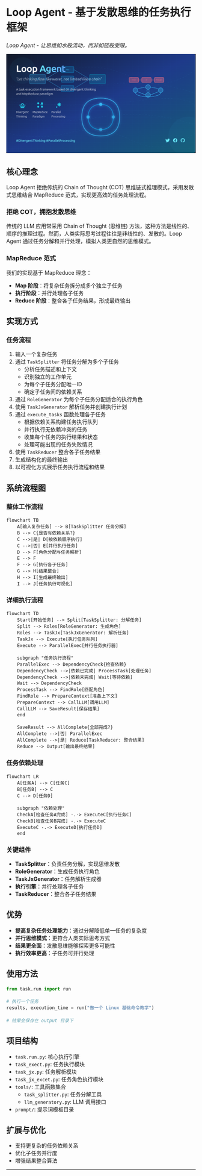 # Loop Agent - 基于发散思维的任务执行框架
*Loop Agent - 让思维如水般流动，而非如链般受限。*

![loop-agent](loopagent.png)

## 核心理念

Loop Agent 拒绝传统的 Chain of Thought (COT) 思维链式推理模式，采用发散式思维结合 MapReduce 范式，实现更高效的任务处理流程。

### 拒绝 COT，拥抱发散思维

传统的 LLM 应用常采用 Chain of Thought (思维链) 方法，这种方法是线性的、顺序的推理过程。然而，人类实际思考过程往往是非线性的、发散的。Loop Agent 通过任务分解和并行处理，模拟人类更自然的思维模式。

### MapReduce 范式

我们的实现基于 MapReduce 理念：
- **Map 阶段**：将复杂任务拆分成多个独立子任务
- **执行阶段**：并行处理各子任务
- **Reduce 阶段**：整合各子任务结果，形成最终输出

## 实现方式

### 任务流程

1. 输入一个复杂任务
2. 通过 `TaskSplitter` 将任务分解为多个子任务
   - 分析任务描述和上下文
   - 识别独立的工作单元
   - 为每个子任务分配唯一ID
   - 确定子任务间的依赖关系
3. 通过 `RoleGenerator` 为每个子任务分配适合的执行角色
4. 使用 `TaskJxGenerator` 解析任务并创建执行计划
5. 通过 `execute_tasks` 函数处理各子任务
   - 根据依赖关系构建任务执行队列
   - 并行执行无依赖冲突的任务
   - 收集每个任务的执行结果和状态
   - 处理可能出现的任务失败情况
6. 使用 `TaskReducer` 整合各子任务结果
7. 生成结构化的最终输出
8. 以可视化方式展示任务执行流程和结果

## 系统流程图

### 整体工作流程

```mermaid
flowchart TB
    A[输入复杂任务] --> B[TaskSplitter 任务分解]
    B --> C{是否有依赖关系?}
    C -->|是| D[按依赖顺序执行]
    C -->|否| E[并行执行任务]
    D --> F[角色分配与任务解析]
    E --> F
    F --> G[执行各子任务]
    G --> H[结果整合]
    H --> I[生成最终输出]
    I --> J[任务执行可视化]
```

### 详细执行流程

```mermaid
flowchart TD
    Start[开始任务] --> Split[TaskSplitter: 分解任务]
    Split --> Roles[RoleGenerator: 生成角色]
    Roles --> TaskJx[TaskJxGenerator: 解析任务]
    TaskJx --> Execute[执行任务队列]
    Execute --> ParallelExec[并行任务执行器]
    
    subgraph "任务执行流程"
    ParallelExec --> DependencyCheck{检查依赖}
    DependencyCheck -->|依赖已完成| ProcessTask[处理任务]
    DependencyCheck -->|依赖未完成| Wait[等待依赖]
    Wait --> DependencyCheck
    ProcessTask --> FindRole[匹配角色]
    FindRole --> PrepareContext[准备上下文]
    PrepareContext --> CallLLM[调用LLM]
    CallLLM --> SaveResult[保存结果]
    end
    
    SaveResult --> AllComplete{全部完成?}
    AllComplete -->|否| ParallelExec
    AllComplete -->|是| Reduce[TaskReducer: 整合结果]
    Reduce --> Output[输出最终结果]
```

### 任务依赖处理

```mermaid
flowchart LR
    A[任务A] --> C[任务C]
    B[任务B] --> C
    C --> D[任务D]
    
    subgraph "依赖处理"
    CheckA[检查任务A完成] -.-> ExecuteC[执行任务C]
    CheckB[检查任务B完成] -.-> ExecuteC
    ExecuteC -.-> ExecuteD[执行任务D]
    end
```

### 关键组件

- **TaskSplitter**：负责任务分解，实现思维发散
- **RoleGenerator**：生成任务执行角色
- **TaskJxGenerator**：任务解析生成器
- **执行引擎**：并行处理各子任务
- **TaskReducer**：整合各子任务结果

## 优势

- **提高复杂任务处理能力**：通过分解降低单一任务的复杂度
- **并行思维模式**：更符合人类实际思考方式
- **结果更全面**：发散思维能够探索更多可能性
- **执行效率更高**：子任务可并行处理

## 使用方法

```python
from task.run import run

# 执行一个任务
results, execution_time = run("做一个 Linux 基础命令教学")

# 结果会保存在 output 目录下
```

## 项目结构

- `task.run.py`: 核心执行引擎
- `task_exect.py`: 任务执行模块
- `task_jx.py`: 任务解析模块
- `task_jx_excet.py`: 任务角色执行模块
- `tools/`: 工具函数集合
  - `task_splitter.py`: 任务分解工具
  - `llm_generatory.py`: LLM 调用接口
- `prompt/`: 提示词模板目录

## 扩展与优化

- 支持更复杂的任务依赖关系
- 优化子任务并行度
- 增强结果整合算法

---
````

